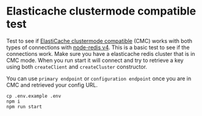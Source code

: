 # Elasticache clustermode compatible test

Test to see if [ElastiCache clustermode compatible]() (CMC) works with both types of connections with [node-redis v4]().
This is a basic test to see if the connections work.
Make sure you have a elasticache redis cluster that is in CMC mode.
When you run start it will connect and try to retrieve a key using both `createClient` and `createCluster` constructor.

You can use `primary endpoint` or `configuration endpoint` once you are in CMC and retrieved your config URL.

```
cp .env.example .env
npm i
npm run start
```
